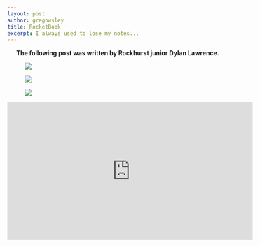 ```yaml
---
layout: post
author: gregowsley
title: RocketBook
excerpt: I always used to lose my notes...
---
```


<center><b>The following post was written by Rockhurst junior Dylan Lawrence.</b></center>

<div class="flex-wrapper">
  <figure>
    <img src="{{ site.baseurl }}/img/RocketBook1.jpg">
  </figure>
</div>

<div class="flex-wrapper">
  <figure>
    <img src="{{ site.baseurl }}/img/RocketBook2.jpg">
  </figure>
</div>

<div class="flex-wrapper">
  <figure>
    <img src="{{ site.baseurl }}/img/RocketBook3.jpg">
  </figure>
</div>

<iframe width="560" height="315" src="https://www.youtube.com/embed/FL2aOGwm3Ak" frameborder="0" allow="autoplay; encrypted-media" allowfullscreen></iframe>
